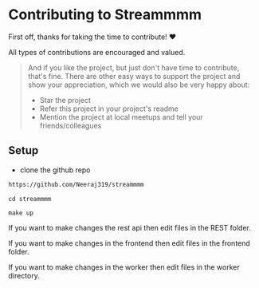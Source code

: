 
# Contributing to Streammmm

First off, thanks for taking the time to contribute! ❤️

All types of contributions are encouraged and valued.

> And if you like the project, but just don't have time to contribute, that's fine. There are other easy ways to support the project and show your appreciation, which we would also be very happy about:
>
> - Star the project
> - Refer this project in your project's readme
> - Mention the project at local meetups and tell your friends/colleagues

## Setup
- clone the github repo
```bash
https://github.com/Neeraj319/streammmm
```
```
cd streammmm
```
```
make up 
```

If you want to make changes the rest api then edit files in the REST folder. 

If you want to make changes in the frontend then edit files in the frontend folder.

If you want to make changes in the worker then edit files in the worker directory.
